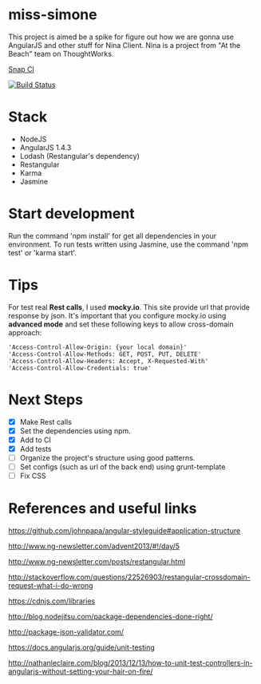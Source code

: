 # miss-simone
This project is aimed be a spike for figure out how we are gonna use AngularJS and other stuff for Nina Client.
Nina is a project from "At the Beach" team on ThoughtWorks.

[Snap CI](https://snap-ci.com)

[![Build Status](https://snap-ci.com/roselmamendes/miss-simone/branch/master/build_image)](https://snap-ci.com/roselmamendes/miss-simone/branch/master)

# Stack
 - NodeJS
 - AngularJS 1.4.3
 - Lodash (Restangular's dependency)
 - Restangular
 - Karma
 - Jasmine
 
# Start development
Run the command 'npm install' for get all dependencies in your environment.
To run tests written using Jasmine, use the command 'npm test' or 'karma start'.
 
# Tips
For test real **Rest calls**, I used **mocky.io**. This site provide url that provide response by json.
It's important that you configure mocky.io using **advanced mode** and set these following keys to allow cross-domain approach:

    'Access-Control-Allow-Origin: {your local domain}'
    'Access-Control-Allow-Methods: GET, POST, PUT, DELETE'
    'Access-Control-Allow-Headers: Accept, X-Requested-With'
    'Access-Control-Allow-Credentials: true'
 
# Next Steps
 - [x] Make Rest calls
 - [x] Set the dependencies using npm.
 - [x] Add to CI
 - [x] Add tests
 - [ ] Organize the project's structure using good patterns.
 - [ ] Set configs (such as url of the back end) using grunt-template
 - [ ] Fix CSS
 
# References and useful links
 https://github.com/johnpapa/angular-styleguide#application-structure

 http://www.ng-newsletter.com/advent2013/#!/day/5
 
 http://www.ng-newsletter.com/posts/restangular.html
 
 http://stackoverflow.com/questions/22526903/restangular-crossdomain-request-what-i-do-wrong

 https://cdnjs.com/libraries
 
 http://blog.nodejitsu.com/package-dependencies-done-right/
 
 http://package-json-validator.com/
 
 https://docs.angularjs.org/guide/unit-testing
 
 http://nathanleclaire.com/blog/2013/12/13/how-to-unit-test-controllers-in-angularjs-without-setting-your-hair-on-fire/
